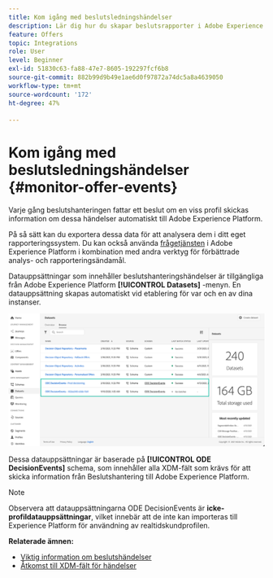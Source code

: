 ```yaml
---
title: Kom igång med beslutsledningshändelser
description: Lär dig hur du skapar beslutsrapporter i Adobe Experience Platform.
feature: Offers
topic: Integrations
role: User
level: Beginner
exl-id: 51830c63-fa88-47e7-8605-192297fcf6b8
source-git-commit: 882b99d9b49e1ae6d0f97872a74dc5a8a4639050
workflow-type: tm+mt
source-wordcount: '172'
ht-degree: 47%

---
```


# Kom igång med beslutsledningshändelser {#monitor-offer-events}

Varje gång beslutshanteringen fattar ett beslut om en viss profil skickas information om dessa händelser automatiskt till Adobe Experience Platform.

På så sätt kan du exportera dessa data för att analysera dem i ditt eget rapporteringssystem. Du kan också använda [frågetjänsten](https://experienceleague.adobe.com/docs/experience-platform/query/home.html?lang=sv) i Adobe Experience Platform i kombination med andra verktyg för förbättrade analys- och rapporteringsändamål.

Datauppsättningar som innehåller beslutshanteringshändelser är tillgängliga från Adobe Experience Platform **[!UICONTROL Datasets]** -menyn. En datauppsättning skapas automatiskt vid etablering för var och en av dina instanser.

![](../assets/events-datasets-list.png)

Dessa datauppsättningar är baserade på **[!UICONTROL ODE DecisionEvents]** schema, som innehåller alla XDM-fält som krävs för att skicka information från Beslutshantering till Adobe Experience Platform.

>[!NOTE]
>
>Observera att datauppsättningarna ODE DecisionEvents är **icke-profildatauppsättningar**, vilket innebär att de inte kan importeras till Experience Platform för användning av realtidskundprofilen.

**Relaterade ämnen:**

* [Viktig information om beslutshändelser](../reports/key-information.md)
* [Åtkomst till XDM-fält för händelser](../reports/xdm-fields.md)
